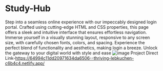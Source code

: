 # Study-Hub
Step into a seamless online experience with our impeccably designed login portal. Crafted using cutting-edge HTML and CSS properties, this page offers a sleek and intuitive interface that ensures effortless navigation. Immerse yourself in a visually stunning layout, responsive to any screen size, with carefully chosen fonts, colors, and spacing. Experience the perfect blend of functionality and aesthetics, making login a breeze. Unlock the gateway to your digital world with style and ease
![image](https://github.com/kmishraa/Study-Hub/assets/104066423/f81af1fc-2bb9-4125-9c8a-0f77729ea4a9)
Project Direct Link-https://64994c11dd20971634da6506--thriving-lebkuchen-c6b4c4.netlify.app/ 

